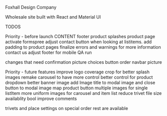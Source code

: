 Foxhall Design Company

Wholesale site built with React and Material UI

TODOS

Priority - before launch
CONTENT
    footer
    product splashes
    product page
activate formspree
adjust contact button when looking at listitems.
add padding to product pages
finalize errors and warnings
for more information contact us
adjust footer for mobile
QA run

changes that need confirmation
picture choices
button order
navbar picture

Priority - future features
improve logo coverage
crop for better splash images
remake carousel to have more control
better control for product dropdown
better banner image
add Image title to modal image
and close button to modal image
map product button
multiple images for single listItem
more uniform images for carousel and item list
reduce trivet file size
availablity bool
improve comments


trivets and place settings on special order
rest are available

